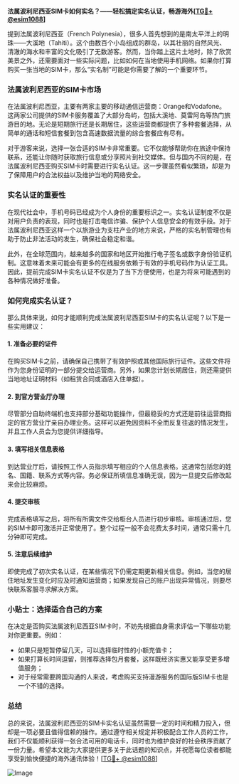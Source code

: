 **法属波利尼西亚SIM卡如何实名？——轻松搞定实名认证，畅游海外[[TG💪+ @esim1088](https://t.me/s/esim1088)]**

提到法属波利尼西亚（French Polynesia），很多人首先想到的是南太平洋上的明珠——大溪地（Tahiti）。这个由数百个小岛组成的群岛，以其壮丽的自然风光、清澈的海水和丰富的文化吸引了无数游客。然而，当你踏上这片土地时，除了欣赏美景之外，还需要面对一些实际问题，比如如何在当地使用手机网络。如果你打算购买一张当地的SIM卡，那么“实名制”可能是你需要了解的一个重要环节。

### 法属波利尼西亚的SIM卡市场

在法属波利尼西亚，主要有两家主要的移动通信运营商：Orange和Vodafone。这两家公司提供的SIM卡服务覆盖了大部分岛屿，包括大溪地、莫雷阿岛等热门旅游目的地。无论是短期旅行还是长期居住，这些运营商都提供了多种套餐选择，从简单的通话和短信套餐到包含高速数据流量的综合套餐应有尽有。

对于游客来说，选择一张合适的SIM卡非常重要。它不仅能够帮助你在旅途中保持联系，还能让你随时获取旅行信息或分享照片到社交媒体。但与国内不同的是，在法属波利尼西亚购买SIM卡时需要进行实名认证。这一步骤虽然看似繁琐，却是为了保障用户的合法权益以及维护当地的网络安全。

### 实名认证的重要性

在现代社会中，手机号码已经成为个人身份的重要标识之一。实名认证制度不仅是对用户负责的表现，同时也是打击电信诈骗、保护个人信息安全的有效手段。对于法属波利尼西亚这样一个以旅游业为支柱产业的地方来说，严格的实名制管理也有助于防止非法活动的发生，确保社会稳定和谐。

此外，在全球范围内，越来越多的国家和地区开始推行电子签名或数字身份验证机制。这意味着未来可能会有更多的在线服务依赖于有效的手机号码作为认证工具。因此，提前完成SIM卡实名认证不仅是为了当下方便使用，也是为将来可能遇到的各种情况做好准备。

### 如何完成实名认证？

那么具体来说，如何才能顺利完成法属波利尼西亚SIM卡的实名认证呢？以下是一些实用建议：

#### 1. 准备必要的证件
在购买SIM卡之前，请确保自己携带了有效护照或其他国际旅行证件。这些文件将作为您身份证明的一部分提交给运营商。另外，如果您计划长期居住，则还需提供当地地址证明材料（如租赁合同或酒店入住单据）。

#### 2. 到官方营业厅办理
尽管部分自助终端机也支持部分基础功能操作，但最稳妥的方式还是前往运营商指定的官方营业厅亲自办理业务。这样可以避免因资料不全而反复往返的情况发生，并且工作人员会为您提供详细指导。

#### 3. 填写相关信息表格
到达营业厅后，请按照工作人员指示填写相应的个人信息表格。这通常包括您的姓名、国籍、联系方式等内容。务必保证所填信息准确无误，因为一旦提交后修改起来会比较麻烦。

#### 4. 提交审核
完成表格填写之后，将所有所需文件交给柜台人员进行初步审核。审核通过后，您的SIM卡即可激活并正常使用了。整个过程一般不会花费太多时间，通常只需十几分钟即可完成。

#### 5. 注意后续维护
即使完成了初次实名认证，在某些情况下仍需定期更新相关信息。例如，当您的居住地址发生变化时应及时通知运营商；如果发现自己的账户出现异常情况，则要尽快联系客服寻求解决方案。

### 小贴士：选择适合自己的方案
在决定是否购买法属波利尼西亚SIM卡时，不妨先根据自身需求评估一下哪些功能对你更重要。例如：
- 如果只是短暂停留几天，可以选择临时性的小额充值卡；
- 如果打算长时间逗留，则推荐选择包月套餐，这样既经济实惠又能享受更多增值服务；
- 对于经常需要跨国沟通的人来说，考虑购买支持漫游服务的国际版SIM卡也是一个不错的选择。

### 总结

总的来说，法属波利尼西亚的SIM卡实名认证虽然需要一定的时间和精力投入，但却是一项必要且值得信赖的操作。通过遵守相关规定并积极配合工作人员的工作，我们不仅能顺利获得一张合法可用的电话卡，同时也为维护良好的社会秩序贡献了一份力量。希望本文能为大家提供更多关于此话题的知识点，并祝愿每位读者都能享受到愉快便捷的海外通讯体验！[[TG💪+ @esim1088](https://t.me/s/esim1088)] 

![Image](https://i.postimg.cc/4NQfJmqS/Snipaste-2025-05-13-00-14-12.png)